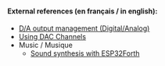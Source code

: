 <h4>External references (en français / in english):</h4>
<ul>
 <li>
        <a href="https://esp32.arduino-forth.com/article/DAC_DAoutput">D/A output management (Digital/Analog)</a>
    </li>
    <li>
        <a href="https://esp32.arduino-forth.com/article/DAC_usage">Using DAC Channels</a>
    </li>
    <li>
        <span>Music / Musique</span>
        <ul>
            <li>
                <a href="https://esp32.arduino-forth.com/article/DAC_music_syntheseSonore">Sound synthesis with ESP32Forth</a>
            </li>
        </ul>
    </li>
</ul>
